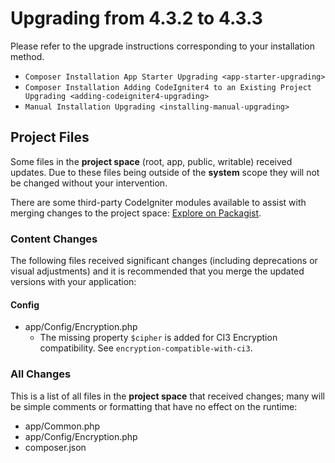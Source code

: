 # Upgrading from 4.3.2 to 4.3.3

Please refer to the upgrade instructions corresponding to your
installation method.

- `Composer Installation App Starter Upgrading <app-starter-upgrading>`
- `Composer Installation Adding CodeIgniter4 to an Existing Project Upgrading <adding-codeigniter4-upgrading>`
- `Manual Installation Upgrading <installing-manual-upgrading>`

<div class="contents" local="" depth="2">

</div>

## Project Files

Some files in the **project space** (root, app, public, writable)
received updates. Due to these files being outside of the **system**
scope they will not be changed without your intervention.

There are some third-party CodeIgniter modules available to assist with
merging changes to the project space: [Explore on
Packagist](https://packagist.org/explore/?query=codeigniter4%20updates).

### Content Changes

The following files received significant changes (including deprecations
or visual adjustments) and it is recommended that you merge the updated
versions with your application:

#### Config

- app/Config/Encryption.php  
  - The missing property `$cipher` is added for CI3 Encryption
    compatibility. See `encryption-compatible-with-ci3`.

### All Changes

This is a list of all files in the **project space** that received
changes; many will be simple comments or formatting that have no effect
on the runtime:

- app/Common.php
- app/Config/Encryption.php
- composer.json
